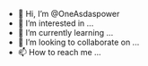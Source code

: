 - 👋 Hi, I’m @OneAsdaspower
- 👀 I’m interested in ...
- 🌱 I’m currently learning ...
- 💞️ I’m looking to collaborate on ...
- 📫 How to reach me ...

<!---
OneAsdaspower/OneAsdaspower is a ✨ special ✨ repository because its `README.md` (this file) appears on your GitHub profile.
You can click the Preview link to take a look at your changes.
--->
